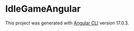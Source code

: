 # IdleGameAngular

This project was generated with [Angular CLI](https://github.com/angular/angular-cli) version 17.0.3.
